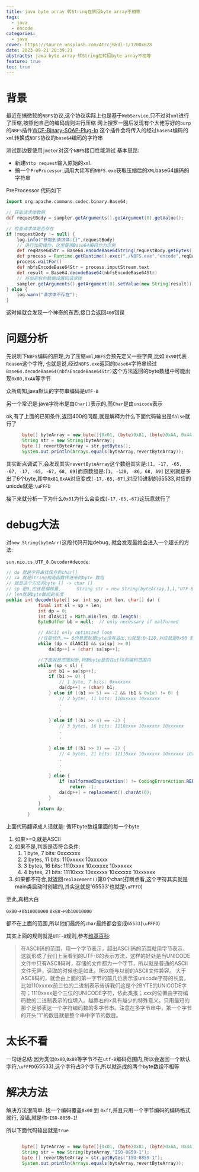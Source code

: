 ```yaml
---
title: java byte array 转String在转回byte array不相等
tags:
  - java
  - encode
categories:
  - java
cover: https://source.unsplash.com/AtccjBkdl-I/1200x628
date: 2023-09-21 20:39:21
abstracts: java byte array 转String在转回byte array不相等
feature: true
toc: true
---
```



# 背景

最近在搞微软的`NBFS`协议,这个协议实际上也是基于`WebService`,只不过对`xml`进行了压缩,按照他自己的编码规则进行压缩
网上搜罗一圈后发现有个大佬写好的`burp`的`NBFS`插件[WCF-Binary-SOAP-Plug-In](https://github.com/GDSSecurity/WCF-Binary-SOAP-Plug-In)
这个插件会将传入的经过`base64`编码的`xml`转换成`NBFS`协议的`base64`编码的字符串

测试那边要使用`jmeter`对这个`NBFS`接口性能测试
基本思路:
- 新建`http request`输入原始的`xml`
- 搞一个`PreProcessor`,调用大佬写的`NBFS.exe`获取压缩后的`XML`base64编码的字符串



PreProcessor 代码如下
<!--more-->

```groovy
import org.apache.commons.codec.binary.Base64;

// 获取请求体数据
def requestBody = sampler.getArguments().getArgument(0).getValue();

// 检查请求体是否存在
if (requestBody != null) {
    log.info("获取到请求体:{}",requestBody)
    // 进行加密操作，这里使用Base64编码作为示例
    def reqBase64Str = Base64.encodeBase64String(requestBody.getBytes());
    def process = Runtime.getRuntime().exec("./NBFS.exe","encode",reqBase64Str)
    process.waitFor()
    def nbfsEncodeBase64Str = process.inputStream.text
    def result = Base64.decodeBase64(nbfsEncodeBase64Str)
    // 将加密后的数据设置回请求体
    sampler.getArguments().getArgument(0).setValue(new String(result));
} else {
    log.warn("请求体不存在");
}
```

这时候就会发现一个神奇的东西,接口会返回`400`错误


# 问题分析


先说明下`NBFS`编码的原理,为了压缩`xml`,`NBFS`会预先定义一些字典,比如:`0x90`代表`Reason`这个字符,
也就是说,经过`NBFS.exe`返回的`Base64`字符串经过`Base64.decodeBase64(nbfsEncodeBase64Str)`这个方法返回的byte数组中可能出现`0x80,0xAA`等字节

众所周知,java默认的字符串编码是`UTF-8`

另一个常识是:java字符串是由`Char[]`表示的,而`Char`是由`unicode`表示

ok,有了上面的已知条件,返回400的问题,就是解释为什么下面代码输出是`false`就行了


```java
      byte[] byteArray = new byte[]{0x01, (byte)0x81, (byte)0xAA, 0x44, 0x45};
      String str = new String(byteArray);
      byte [] revertByteArray = str.getBytes();
      System.out.println(Arrays.equals(byteArray,revertByteArray));
```

其实断点调试下,会发现其实`revertByteArray`这个数组其实是:`[1, -17, -65, -67, -17, -65, -67, 68, 69]`而原数组是:`[1, -128, -86, 68, 69]`
区别就是多出了6个byte,其中`0x81`,`0xAA`对应变成`[-17,-65,-67]`,对应10进制的65533,对应的unicde就是:`\uFFFD`


接下来就分析一下为什么`0x81`为什么会变成`[-17,-65,-67]`这玩意就行了


# debug大法


对`new String(byteArr)`这段代码开始debug,
就会发现最终会进入一个超长的方法:

`sun.nio.cs.UTF_8.Decoder#decode`:

```java
// da 就是字符串找保存的char[]
// sa 就是String构造函数传进来的byte 数组
// 就是这个方法将byte [] -> char []
// sp 是0,应该是偏移量,      String str = new String(byteArray,1,1,"UTF-8");这么创建字符串才会有,这个不重要,
// len就是byte数组的长度
public int decode(byte[] sa, int sp, int len, char[] da) {
            final int sl = sp + len;
            int dp = 0;
            int dlASCII = Math.min(len, da.length);
            ByteBuffer bb = null;  // only necessary if malformed

            // ASCII only optimized loop
            //性能优化,>= 0的意思就是byte没有溢出,也就是:0~128,对应就是0x00 到 0x00 0x80
            while (dp < dlASCII && sa[sp] >= 0)
                da[dp++] = (char) sa[sp++];

            //下面就是范围判断,判断byte是否在utf8的编码范围内
            while (sp < sl) {
                int b1 = sa[sp++];
                if (b1 >= 0) {
                    // 1 byte, 7 bits: 0xxxxxxx
                    da[dp++] = (char) b1;
                } else if ((b1 >> 5) == -2 && (b1 & 0x1e) != 0) {
                    // 2 bytes, 11 bits: 110xxxxx 10xxxxxx
                    .
                    .
                    .
                } else if ((b1 >> 4) == -2) {
                    // 3 bytes, 16 bits: 1110xxxx 10xxxxxx 10xxxxxx
                    .
                    .
                    .
                } else if ((b1 >> 3) == -2) {
                    // 4 bytes, 21 bits: 11110xxx 10xxxxxx 10xxxxxx 10xxxxxx
                    .
                    .
                    .
                } else {
                    if (malformedInputAction() != CodingErrorAction.REPLACE)
                        return -1;
                    da[dp++] = replacement().charAt(0);
                }
            }
            return dp;
        }
```



上面代码翻译成人话就是:
循环byte数组里面的每一个byte
1. 如果>=0,就是ASCII
2. 如果不是,判断是否符合条件:
    1. 1 byte, 7 bits: 0xxxxxxx
    2. 2 bytes, 11 bits: 110xxxxx 10xxxxxx
    3. 3 bytes, 16 bits: 1110xxxx 10xxxxxx 10xxxxxx
    4. 4 bytes, 21 bits: 11110xxx 10xxxxxx 10xxxxxx 10xxxxxx
3. 如果都不符合,就返回`replacement()`第0个char(打断点看,这个字符其实就是main类启动时创建的,其实这就是'65533'也就是`\uFFFD`)


至此,真相大白

` 0x80 `->`0b10000000`
`0x88`->`0b10010000`

都不在上面的范围,所以他们最终的`char`最终都会变成`65533`(`\uFFFD`)

其实上面的规则就是`UTF-8`规则,参考[维基百科](https://zh.wikipedia.org/wiki/UTF-8):

>   在ASCII码的范围，用一个字节表示，超出ASCII码的范围就用字节表示，这就形成了我们上面看到的UTF-8的表示方法，这样的好处是当UNICODE文件中只有ASCII码时，存储的文件都为一个字节，所以就是普通的ASCII文件无异，读取的时候也是如此，所以能与以前的ASCII文件兼容。
>   大于ASCII码的，就会由上面的第一字节的前几位表示该unicode字符的长度，比如110xxxxx前三位的二进制表示告诉我们这是个2BYTE的UNICODE字符；1110xxxx是个三位的UNICODE字符，依此类推；xxx的位置由字符编码数的二进制表示的位填入。越靠右的x具有越少的特殊意义。只用最短的那个足够表达一个字符编码数的多字节串。注意在多字节串中，第一个字节的开头"1"的数目就是整个串中字节的数目。



# 太长不看

一句话总结:因为类似`0x80`,`0x88`等字节不在`utf-8`编码范围内,所以会返回一个默认字符,`\uFFFD`(65533),这个字符占3个字节,所以就造成的两个byte数组不相等

# 解决方法

解决方法很简单:
找一个编码覆盖`0x00` 到 `0xff`,并且只用一个字节编码的编码格式就行,
没错,就是你-`ISO-8859-1`!

所以下面代码输出就是`true`

```java

      byte[] byteArray = new byte[]{0x01, (byte)0x81, (byte)0xAA, 0x44, 0x45};
      String str = new String(byteArray,"ISO-8859-1");
      byte [] revertByteArray = str.getBytes("ISO-8859-1");
      System.out.println(Arrays.equals(byteArray,revertByteArray));

```

